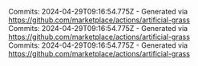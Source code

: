 Commits: 2024-04-29T09:16:54.775Z - Generated via https://github.com/marketplace/actions/artificial-grass
<br>
Commits: 2024-04-29T09:16:54.775Z - Generated via https://github.com/marketplace/actions/artificial-grass
<br>
Commits: 2024-04-29T09:16:54.775Z - Generated via https://github.com/marketplace/actions/artificial-grass
<br>
